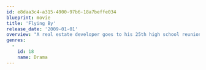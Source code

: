 ```yaml
---
id: e8daa3c4-a315-4900-97b6-18a7beffe034
blueprint: movie
title: 'Flying By'
release_date: '2009-01-01'
overview: "A real estate developer goes to his 25th high school reunion without his wife, and finds his old teenage band playing. They get him up on stage for a couple of songs, and convince him come to a rehearsal. His wife is outraged that he played. His daughter thinks it's kind of cool. His Mother, in a retirement home, encourages him to enjoy life. He feels some temporary relief from the pressures of business complexities and the stress of marriage tensions. The band gets booked at a popular bar, which leads to a last minute booking to open for a reunion tour, with the possibility of additional tour dates. But the band has internal conflicts. He faces a tough decision to give it a shot even though it will affect his marriage, his family, particularly his daughter, and his business."
genres:
  -
    id: 18
    name: Drama
---
```

